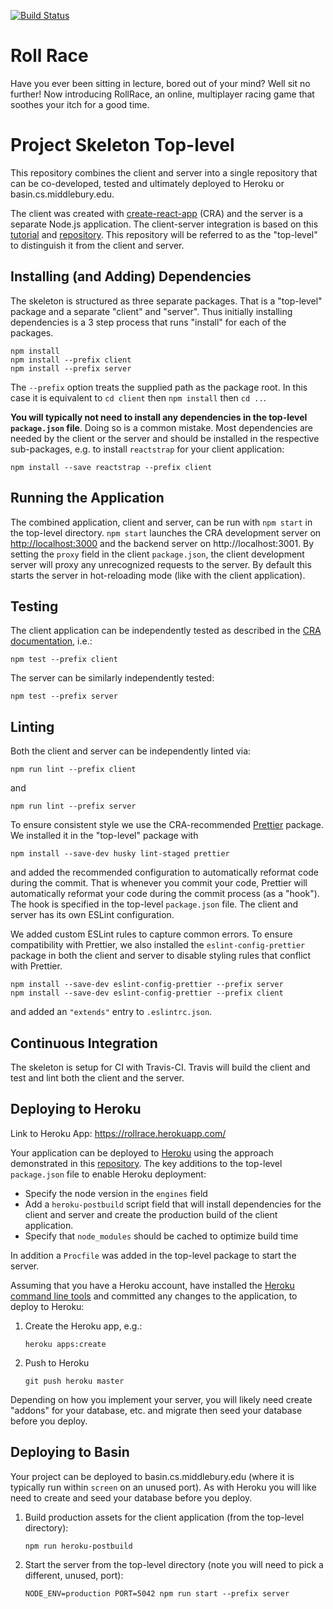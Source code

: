 [![Build Status](https://travis-ci.com/csci312a-s19/fp-rollrace.svg?token=Hyy79yxXoEwF3R53oyHK&branch=master)](https://travis-ci.com/csci312a-s19/fp-rollrace)

# Roll Race
Have you ever been sitting in lecture, bored out of your mind? Well sit no further!
Now introducing RollRace, an online, multiplayer racing game that soothes your
itch for a good time.

# Project Skeleton Top-level

This repository combines the client and server into a single repository that can be co-developed, tested and ultimately deployed to Heroku or basin.cs.middlebury.edu.

The client was created with [create-react-app](https://github.com/facebookincubator/create-react-app) (CRA) and the server is a separate Node.js application. The client-server integration is based on this [tutorial](https://www.fullstackreact.com/articles/using-create-react-app-with-a-server/) and [repository](https://github.com/fullstackreact/food-lookup-demo). This repository will be referred to as the "top-level" to distinguish it from the client and server.

## Installing (and Adding) Dependencies

The skeleton is structured as three separate packages. That is a "top-level" package and a separate "client" and "server". Thus initially installing dependencies is a 3 step process that runs "install" for each of the packages.

```
npm install
npm install --prefix client
npm install --prefix server
```

The `--prefix` option treats the supplied path as the package root. In this case it is equivalent to `cd client` then `npm install` then `cd ..`.

**You will typically not need to install any dependencies in the top-level `package.json` file**. Doing so is a common mistake. Most dependencies are needed by the client or the server and should be installed in the respective sub-packages, e.g. to install `reactstrap` for your client application:

```
npm install --save reactstrap --prefix client
```

## Running the Application

The combined application, client and server, can be run with `npm start` in the top-level directory. `npm start` launches the CRA development server on <http://localhost:3000> and the backend server on http://localhost:3001. By setting the `proxy` field in the client `package.json`, the client development server will proxy any unrecognized requests to the server. By default this starts the server in hot-reloading mode (like with the client application).

## Testing

The client application can be independently tested as described in the [CRA documentation](https://facebook.github.io/create-react-app/docs/running-tests), i.e.:

```
npm test --prefix client
```

The server can be similarly independently tested:

```
npm test --prefix server
```

## Linting

Both the client and server can be independently linted via:

```
npm run lint --prefix client
```

and

```
npm run lint --prefix server
```

To ensure consistent style we use the CRA-recommended [Prettier](https://github.com/prettier/prettier) package. We installed it in the "top-level" package with

```
npm install --save-dev husky lint-staged prettier
```

and added the recommended configuration to automatically reformat code during the commit. That is whenever you commit your code, Prettier will automatically reformat your code during the commit process (as a "hook"). The hook is specified in the top-level `package.json` file. The client and server has its own ESLint configuration.

We added custom ESLint rules to capture common errors. To ensure compatibility with Prettier, we also installed the `eslint-config-prettier` package in both the client and server to disable styling rules that conflict with Prettier.

```
npm install --save-dev eslint-config-prettier --prefix server
npm install --save-dev eslint-config-prettier --prefix client
```

and added an `"extends"` entry to `.eslintrc.json`.

## Continuous Integration

The skeleton is setup for CI with Travis-CI. Travis will build the client and test and lint both the client and the server.

## Deploying to Heroku

Link to Heroku App: https://rollrace.herokuapp.com/

Your application can be deployed to [Heroku](heroku.com) using the approach demonstrated in this [repository](https://github.com/mars/heroku-cra-node). The key additions to the top-level `package.json` file to enable Heroku deployment:

* Specify the node version in the `engines` field
* Add a `heroku-postbuild` script field that will install dependencies for the client and server and create the production build of the client application.
* Specify that `node_modules` should be cached to optimize build time

In addition a `Procfile` was added in the top-level package to start the server.

Assuming that you have a Heroku account, have installed the [Heroku command line tools](https://devcenter.heroku.com/articles/heroku-cli) and committed any changes to the application, to deploy to Heroku:

1. Create the Heroku app, e.g.:

    ```
    heroku apps:create
    ```

1. Push to Heroku

    ```
    git push heroku master
    ```

Depending on how you implement your server, you will likely need create "addons" for your database, etc. and migrate then seed your database before you deploy.

## Deploying to Basin

Your project can be deployed to basin.cs.middlebury.edu (where it is typically run within `screen` on an unused port). As with Heroku you will like need to create and seed your database before you deploy.

1. Build production assets for the client application (from the top-level directory):

    ```
    npm run heroku-postbuild
    ```

1. Start the server from the top-level directory (note you will need to pick a different, unused, port):

  	```
  	NODE_ENV=production PORT=5042 npm run start --prefix server
  	```
